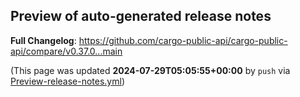 ## Preview of auto-generated release notes
<!-- Release notes generated using configuration in .github/release.yml at main -->



**Full Changelog**: https://github.com/cargo-public-api/cargo-public-api/compare/v0.37.0...main


(This page was updated **2024-07-29T05:05:55+00:00** by `push` via [Preview-release-notes.yml](https://github.com/cargo-public-api/cargo-public-api/actions/runs/10138416683))
